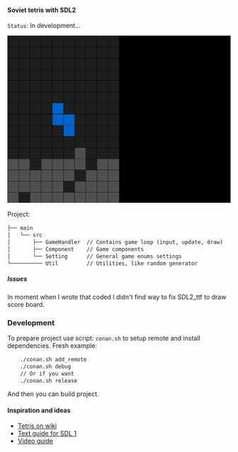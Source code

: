 #### Soviet tetris with SDL2

`Status`: In development...

![](assets/v01.png)

Project:
```text
├── main
│   └── src
│       ├── GameHandler  // Contains game loop (input, update, draw)
│       ├── Component    // Game components  
│       └── Setting      // General game enums settings
└────────── Util         // Utilities, like random generator
```

##### Issues
In moment when I wrote that coded I didn't find way to fix SDL2_ttf to draw score board.

### Development
To prepare project use script: `conan.sh` to setup remote and install dependencies.
Fresh example:
```text
    ./conan.sh add_remote
    ./conan.sh debug
    // Or if you want
    ./conan.sh release 
```

And then you can build project.

#### Inspiration and ideas
 - [Tetris on wiki](https://en.wikipedia.org/wiki/Tetris)
 - [Text guide for SDL 1](http://javilop.com/gamedev/tetris-tutorial-in-c-platform-independent-focused-in-game-logic-for-beginners/)
 - [Video guide](https://www.youtube.com/watch?v=htfB7D2ruXw)
 
